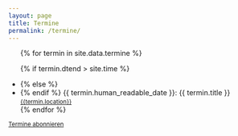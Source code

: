 ```yaml
---
layout: page
title: Termine
permalink: /termine/
---
```



<ul class="event-list">
{% for termin in site.data.termine %}

{% if termin.dtend > site.time %}
<li class="future-event">
{% else %}
<li class="past-event">
{% endif %}
<span class="event-date">{{ termin.human_readable_date }}: </span>{{ termin.title }}<br>
<small>
    <a href="{{ termin.location_url | absolute_url }}">{{termin.location}}</a>
</small>
</li>
{% endfor %}
</ul>

<small><a href="/mfc-nauen-termine.ics">Termine abonnieren</a></small>
